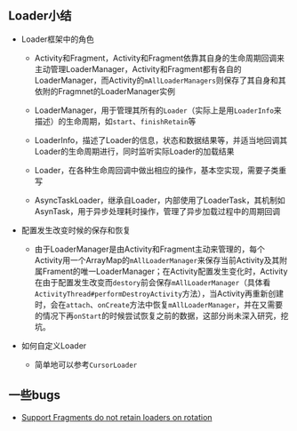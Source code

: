 ## Loader小结
* Loader框架中的角色
  - Activity和Fragment，Activity和Fragment依靠其自身的生命周期回调来主动管理LoaderManager，Activity和Fragment都有各自的LoaderManager，而Activity的`mAllLoaderManagers`则保存了其自身和其依附的Fragmnet的LoaderManager实例

  - LoaderManager，用于管理其所有的`Loader`（实际上是用`LoaderInfo`来描述）的生命周期，如`start`、`finishRetain`等

  - LoaderInfo，描述了Loader的信息，状态和数据结果等，并适当地回调其Loader的生命周期进行，同时监听实际Loader的加载结果

  - Loader，在各种生命周回调中做出相应的操作，基本空实现，需要子类重写

  - AsyncTaskLoader，继承自Loader，内部使用了LoaderTask，其机制如AsynTask，用于异步处理耗时操作，管理了异步加载过程中的周期回调

* 配置发生改变时候的保存和恢复
  - 由于LoaderManager是由Activity和Fragment主动来管理的，每个Activity用一个ArrayMap的`mAllLoaderManager`来保存当前Activity及其附属Frament的唯一LoaderManager；在Activity配置发生变化时，Activity在由于配置发生改变而`destory`前会保存`mAllLoaderManager`（具体看`ActivityThread#performDestroyActivity`方法），当Activity再重新创建时，会在`attach`、`onCreate`方法中恢复`mAllLoaderManager`，并在又需要的情况下再`onStart`的时候尝试恢复之前的数据，这部分尚未深入研究，挖坑。

* 如何自定义Loader
  - 简单地可以参考`CursorLoader`

## 一些bugs
- [Support Fragments do not retain loaders on rotation](https://code.google.com/p/android/issues/detail?id=183783)
